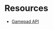 # Resources

- [Gamepad API](https://developer.mozilla.org/en-US/docs/Web/API/Gamepad_API/Using_the_Gamepad_API)
